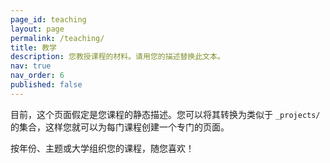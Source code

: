 ```yaml
---
page_id: teaching
layout: page
permalink: /teaching/
title: 教学
description: 您教授课程的材料。请用您的描述替换此文本。
nav: true
nav_order: 6
published: false
---
```


目前，这个页面假定是您课程的静态描述。您可以将其转换为类似于 `_projects/` 的集合，这样您就可以为每门课程创建一个专门的页面。

按年份、主题或大学组织您的课程，随您喜欢！
